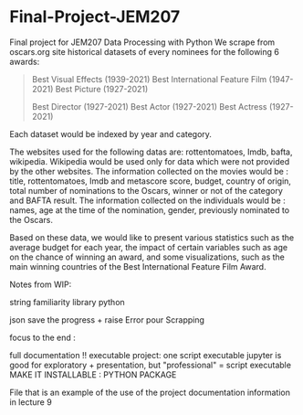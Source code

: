 # Final-Project-JEM207
Final project for JEM207 Data Processing with Python
We scrape from oscars.org site historical datasets of every nominees for the following 6 awards:
>
> Best Visual Effects (1939-2021)
> Best International Feature Film (1947-2021)
> Best Picture (1927-2021)
> 
> Best Director (1927-2021)
> Best Actor (1927-2021)
> Best Actress (1927-2021)

Each dataset would be indexed by year and category.

The websites used for the following datas are: 
rottentomatoes, Imdb, bafta, wikipedia.
 Wikipedia would be used only for data which were not provided by the other websites. The information collected on the movies would be : title, rottentomatoes, Imdb and metascore score, budget, country of origin, total number of nominations to the Oscars, winner or not of the category and BAFTA result. The information collected on the individuals would be : names, age at the time of the nomination, gender, previously nominated to the Oscars.

Based on these data, we would like to present various statistics such as the average budget for each year, the impact of certain variables such as age on the chance of winning an award, and some visualizations, such as the main winning countries of the Best International Feature Film Award.


Notes from WIP:

string familiarity library python

json save the progress + raise Error pour Scrapping

focus to the end :

full documentation !!
executable project: one script executable 
jupyter is good for exploratory + presentation, but "professional" = script executable
MAKE IT INSTALLABLE : PYTHON PACKAGE

File that is an example of the use of the project
documentation information in lecture 9

